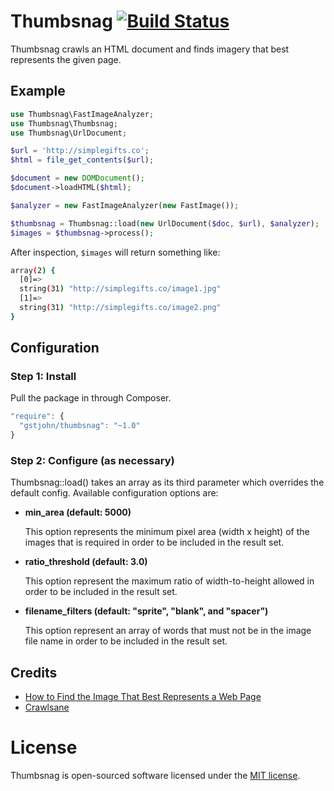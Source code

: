 # Thumbsnag [![Build Status](https://travis-ci.org/gstjohn/Thumbsnag.svg?branch=master)](https://travis-ci.org/gstjohn/Thumbsnag)

Thumbsnag crawls an HTML document and finds imagery that best represents the given page.

## Example

```php
use Thumbsnag\FastImageAnalyzer;
use Thumbsnag\Thumbsnag;
use Thumbsnag\UrlDocument;

$url = 'http://simplegifts.co';
$html = file_get_contents($url);

$document = new DOMDocument();
$document->loadHTML($html);

$analyzer = new FastImageAnalyzer(new FastImage());

$thumbsnag = Thumbsnag::load(new UrlDocument($doc, $url), $analyzer);
$images = $thumbsnag->process();
```

After inspection, `$images` will return something like:

```bash
array(2) {
  [0]=>
  string(31) "http://simplegifts.co/image1.jpg"
  [1]=>
  string(31) "http://simplegifts.co/image2.png"
}
```

## Configuration

### Step 1: Install

Pull the package in through Composer.

```js
"require": {
  "gstjohn/thumbsnag": "~1.0"
}
```

### Step 2: Configure (as necessary)

Thumbsnag::load() takes an array as its third parameter which overrides the default config. Available configuration options are:

+ **min_area (default: 5000)**

  This option represents the minimum pixel area (width x height) of the images that is required in order to be included in the result set.
  
+ **ratio_threshold (default: 3.0)**
  
  This option represent the maximum ratio of width-to-height allowed in order to be included in the result set.
  
+ **filename_filters (default: "sprite", "blank", and "spacer")**

  This option represent an array of words that must not be in the image file name in order to be included in the result set.

## Credits

+ [How to Find the Image That Best Represents a Web Page](https://tech.shareaholic.com/2012/11/02/how-to-find-the-image-that-best-respresents-a-web-page/)
+ [Crawlsane](https://github.com/michaelmcmillan/Crawlsane)

# License

Thumbsnag is open-sourced software licensed under the [MIT license](https://raw.githubusercontent.com/gstjohn/Thumbsnag/master/LICENSE).